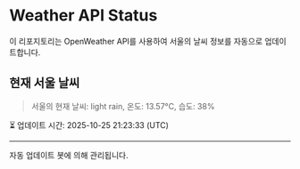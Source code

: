 
# Weather API Status

이 리포지토리는 OpenWeather API를 사용하여 서울의 날씨 정보를 자동으로 업데이트합니다.

## 현재 서울 날씨
> 서울의 현재 날씨: light rain, 온도: 13.57°C, 습도: 38%

⏳ 업데이트 시간: 2025-10-25 21:23:33 (UTC)

---
자동 업데이트 봇에 의해 관리됩니다.
